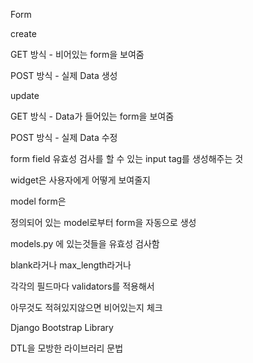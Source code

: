 Form

create

GET 방식 - 비어있는 form을 보여줌  

POST 방식 - 실제 Data 생성

update

GET 방식 - Data가 들어있는 form을 보여줌  

POST 방식 - 실제 Data 수정



form field 유효성 검사를 할 수 있는 input tag를 생성해주는 것

widget은 사용자에게 어떻게 보여줄지



model form은

정의되어 있는 model로부터 form을 자동으로 생성



models.py 에 있는것들을 유효성 검사함 

blank라거나 max_length라거나

각각의 필드마다 validators를 적용해서 

아무것도 적혀있지않으면 비어있는지 체크



Django Bootstrap Library

DTL을 모방한 라이브러리 문법

